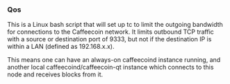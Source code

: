 ### Qos ###

This is a Linux bash script that will set up tc to limit the outgoing bandwidth for connections to the Caffeecoin network. It limits outbound TCP traffic with a source or destination port of 9333, but not if the destination IP is within a LAN (defined as 192.168.x.x).

This means one can have an always-on caffeecoind instance running, and another local caffeecoind/caffeecoin-qt instance which connects to this node and receives blocks from it.

